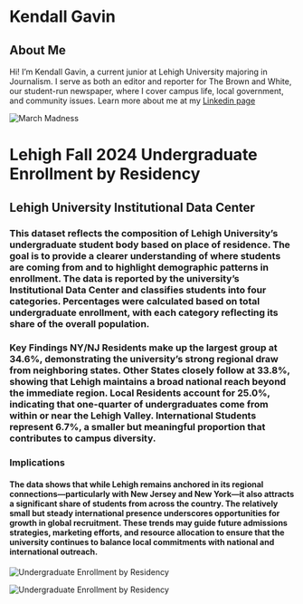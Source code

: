 # Kendall Gavin

## About Me 

Hi! I’m Kendall Gavin, a current junior at Lehigh University majoring in Journalism. I serve as both an editor and reporter for The Brown and White, our student-run newspaper, where I cover campus life, local government, and community issues.
Learn more about me at my [Linkedin page](www.linkedin.com/in/kendall-gavin)

![March Madness](https://github.com/kcg227/kcg227.github.io/blob/main/February%2028th,%202025%207.jpg?raw=true) 

# Lehigh Fall 2024 Undergraduate Enrollment by Residency

## Lehigh University Institutional Data Center

### This dataset reflects the composition of Lehigh University’s undergraduate student body based on place of residence. The goal is to provide a clearer understanding of where students are coming from and to highlight demographic patterns in enrollment. The data is reported by the university’s Institutional Data Center and classifies students into four categories. Percentages were calculated based on total undergraduate enrollment, with each category reflecting its share of the overall population.

### Key Findings NY/NJ Residents make up the largest group at 34.6%, demonstrating the university’s strong regional draw from neighboring states. Other States closely follow at 33.8%, showing that Lehigh maintains a broad national reach beyond the immediate region. Local Residents account for 25.0%, indicating that one-quarter of undergraduates come from within or near the Lehigh Valley. International Students represent 6.7%, a smaller but meaningful proportion that contributes to campus diversity.

### Implications
#### The data shows that while Lehigh remains anchored in its regional connections—particularly with New Jersey and New York—it also attracts a significant share of students from across the country. The relatively small but steady international presence underscores opportunities for growth in global recruitment. These trends may guide future admissions strategies, marketing efforts, and resource allocation to ensure that the university continues to balance local commitments with national and international outreach. 

![Undergraduate Enrollment by Residency](https://github.com/kcg227/kcg227.github.io/blob/main/Lehigh%20Fall%202024.png?raw=true)

![Undergraduate Enrollment by Residency]((https://github.com/kcg227/kcg227.github.io/blob/main/Lehigh%20Fall%202024.png?raw=true)=100x20) 
